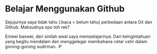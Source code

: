 # Belajar Menggunakan Github

Sejujurnya saya tidak tahu (:baca = belum tahu) perbedaan antara Git dan Github. Maksudnya opo toh rek?

Eniwei baswei, dari sinilah awal saya mempelajarinya. Dari keingintahuan yang begitu mendalam dan menggelegar membahana cetar cetir dalam gorong-gorong sudirman. :P